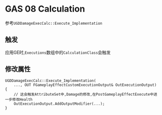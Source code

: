 # GAS 08 Calculation
参考`UGDDamageExecCalc::Execute_Implementation`  

## 触发
应用GE时,`Executions`数组中的`CalculationClass`会触发  

## 修改属性
```
UGDDamageExecCalc::Execute_Implementation(
    ..., OUT FGameplayEffectCustomExecutionOutput& OutExecutionOutput)
{
    // 这会触发AttributeSet中,Damage的修改,在PostGameplayEffectExecute中进一步修改Health
    OutExecutionOutput.AddOutputModifier(...);
}
```